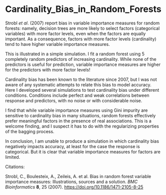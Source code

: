 # Cardinality_Bias_in_Random_Forests

Strobl *et al*. (2007) report bias in variable importance measures for random forests: namely, decision trees are more likely to select factors (categorical variables) with more factor levels, even when the factors are equally important. As a consequence, factors with more factor levels (cardinality) tend to have higher variable importance measures.

This is illustrated in a simple simulation. I fit a random forest using 5 completely random predictors of increasing cardinality. While none of the predictors is useful for prediction, variable importance measures are higher for the predictors with more factor levels!

Cardinality bias has been known to the literature since 2007, but I was not aware of any systematic attempts to relate this bias to model accuracy. Here I developed several simulations to test cardinality bias under different conditions. Conditions include perfect and weak correlations between response and predictors, with no noise or with considerable noise.

I find that while variable importance measures using Gini impurity are sensitive to cardinality bias in many situations, random forests effectively prefer meaningful factors in the presence of real associations. This is a welcome finding, and I suspect it has to do with the regularizing properties of the bagging process. 

In conclusion, I am unable to produce a simulation in which cardinality bias negatively impacts accuracy, at least for the case the response is categorical. But it is clear that variable importance measures for factors are limited.

Citations:

Strobl, C., Boulesteix, A., Zeileis, A. et al. Bias in random forest variable importance measures: Illustrations, sources and a solution. *BMC Bioinformatics* **8**, 25 (2007). https://doi.org/10.1186/1471-2105-8-25
